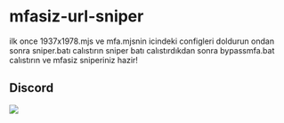 # mfasiz-url-sniper
ilk once 1937x1978.mjs ve mfa.mjsnin icindeki configleri doldurun ondan sonra 
sniper.batı calıstırın sniper batı calıstırdıkdan sonra bypassmfa.bat calıstırın
ve mfasiz sniperiniz hazir!
## Discord
<a href="https://discord.com/users/578594879681331200"  align="left">
    <img src="https://lanyard.cnrad.dev/api/578594879681331200?theme=light&bg=F4BFC7&borderRadius=15px&animated=true&idleMessage=1988%20(.%20%E2%9D%9B%20%E1%B4%97%20%E2%9D%9B.)">
</a>

